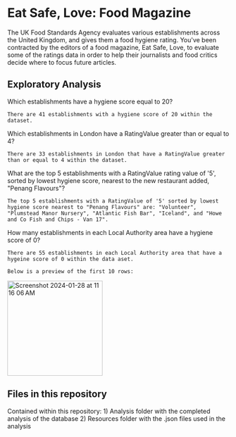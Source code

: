#  Eat Safe, Love: Food Magazine

The UK Food Standards Agency evaluates various establishments across the United Kingdom, and gives them a food hygiene rating. You've been contracted by the editors of a food magazine, Eat Safe, Love, to evaluate some of the ratings data in order to help their journalists and food critics decide where to focus future articles.

## Exploratory Analysis

Which establishments have a hygiene score equal to 20?

    There are 41 establishments with a hygiene score of 20 within the dataset.

Which establishments in London have a RatingValue greater than or equal to 4?

    There are 33 establishments in London that have a RatingValue greater than or equal to 4 within the dataset.

What are the top 5 establishments with a RatingValue rating value of '5', sorted by lowest hygiene score, nearest to the new restaurant added, "Penang Flavours"?

    The top 5 establishments with a RatingValue of '5' sorted by lowest hygiene score nearest to "Penang Flavours" are: "Volunteer", "Plumstead Manor Nursery", "Atlantic Fish Bar", "Iceland", and "Howe and Co Fish and Chips - Van 17".

How many establishments in each Local Authority area have a hygiene score of 0?

    There are 55 establishments in each Local Authority area that have a hygeine score of 0 within the data aset. 

    Below is a preview of the first 10 rows:

<img width="216" alt="Screenshot 2024-01-28 at 11 16 06 AM" src="https://github.com/Nalchamp/nosql-challenge/assets/145158606/61a65d58-ea4f-4cc7-9d21-d505ea6383e0">


## Files in this repository

Contained within this repository:
    1) Analysis folder with the completed analysis of the database
    2) Resources folder with the .json files used in the analysis
